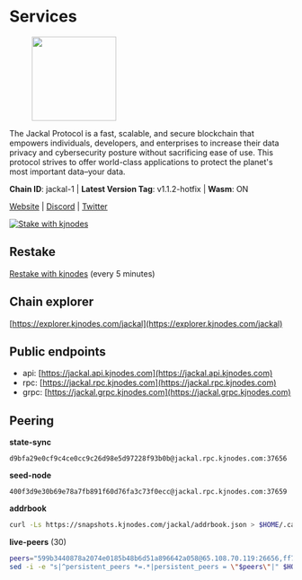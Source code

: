 # Services

<figure><img src="https://raw.githubusercontent.com/kj89/testnet_manuals/main/pingpub/logos/jackal.png" width="150" alt=""><figcaption></figcaption></figure>

The Jackal Protocol is a fast, scalable, and secure blockchain that empowers  individuals, developers, and enterprises to increase their data privacy and  cybersecurity posture without sacrificing ease of use. This protocol strives  to offer world-class applications to protect the planet's most important data–your data.

**Chain ID**: jackal-1 | **Latest Version Tag**: v1.1.2-hotfix | **Wasm**: ON

[Website](https://jackalprotocol.com) | [Discord](https://discord.com/invite/5GKym3p6rj) | [Twitter](https://twitter.com/Jackal_Protocol)

[![Stake with kjnodes](https://i.ibb.co/cr44Q8j/button-stake-with-kjnodes.png)](https://restake.app/jackal/jklvaloper1tr3wm3mdkz0tda6t7vavqnn7fe2g4un0f67xmt)

## Restake

[Restake with kjnodes](https://restake.app/jackal/jklvaloper1tr3wm3mdkz0tda6t7vavqnn7fe2g4un0f67xmt) (every 5 minutes)
## Chain explorer
[https://explorer.kjnodes.com/jackal](https://explorer.kjnodes.com/jackal)

## Public endpoints

* api: [https://jackal.api.kjnodes.com](https://jackal.api.kjnodes.com)
* rpc: [https://jackal.rpc.kjnodes.com](https://jackal.rpc.kjnodes.com)
* grpc: [https://jackal.grpc.kjnodes.com](https://jackal.grpc.kjnodes.com)

## Peering

**state-sync**

```text
d9bfa29e0cf9c4ce0cc9c26d98e5d97228f93b0b@jackal.rpc.kjnodes.com:37656
```

**seed-node**

```text
400f3d9e30b69e78a7fb891f60d76fa3c73f0ecc@jackal.rpc.kjnodes.com:37659
```

**addrbook**
```bash
curl -Ls https://snapshots.kjnodes.com/jackal/addrbook.json > $HOME/.canine/config/addrbook.json
```

**live-peers** (30)
```bash
peers="599b3440878a2074e0185b48b6d51a896642a058@65.108.70.119:26656,ff7ab7fdac43752163f141809b61c67eba837cb4@65.108.97.58:37656,d9bfa29e0cf9c4ce0cc9c26d98e5d97228f93b0b@65.109.88.38:37656,11c23c5341d0ac69f9ebb3be9afa7fe0e134ece0@94.79.54.137:28656,2a55d2e6cc5fa2dda8a484ab7d00f77f076d237f@141.95.47.216:26656,26b6255375a592c3b0664bd474a6975f468c3785@88.99.164.158:11126,55df88ae25223565af42ccd6b3b558b8e70bba31@213.239.216.252:26656,7574e0ab179fc6cc47ac89284f4641790218540e@18.163.165.245:26626,b08a57014e190c241bd1ef5705bfc93625742030@65.21.77.173:26656,ecb163fca7436befa3a5694a7d558e89d3f04b2c@65.109.29.150:17656,ff94a29e02de8369faf37c76d3c97684bbd51bd6@185.16.38.165:17556,dd3cab79ffae0aed4f519503b66e9403c69eeb14@85.237.193.101:25565,2b7f02456898efbbb9da462b9b3e80ba12ff2f7c@65.109.116.50:27656,e2172f53b4c59ed157d97802dc6b5ae8b17d3bb1@109.236.81.221:46656,399068f8371dce4ae5d7cd7da2c965e765e68f4b@65.108.238.102:17556,68b81df146d915f599775a18953bbefbd49d024a@193.70.33.64:17556,d39fecbc409541de13fa644d90066d4dabe08262@95.165.89.222:24475,c2842c76779913e05fa4256e3caab852e1782951@202.61.194.254:60756,3ebc427c4aea796e7eea5551e8bca74a7734fe52@65.144.145.234:26656,e98ed884751f26b98bc32d4469efd53b3507129f@15.235.114.194:10756,cebe2ad7290ce193069a938910905518a37f40c0@34.159.53.53:26656,ebc272824924ea1a27ea3183dd0b9ba713494f83@95.214.52.139:26906,4963e1c374624d2c625bdb89821ed0e7290c835b@152.32.185.156:26626,8be44995ab4eeafcde6e0a9e196c40d483ef6d2a@51.81.155.97:10556,4bfc9e0f762e952b76daee87e9ffd081d2974f75@31.156.233.3:26656,0faa7f1099de2e02deebe09fcb52863056333265@144.202.72.17:26616,8c6eae80747ae0a45befcece5170d23f432a2fb1@51.89.224.199:26656,b3f167a06a8691d738de5fff2b3ba65053e0787d@65.21.183.76:26656,a79da224ad9d4501dbf1d547986ebec55d56b951@135.181.128.114:17556,7adbbe1a5f867a0befcf1fd94f395dd8257d718f@73.40.151.121:57656"
sed -i -e "s|^persistent_peers *=.*|persistent_peers = \"$peers\"|" $HOME/.canine/config/config.toml
```
